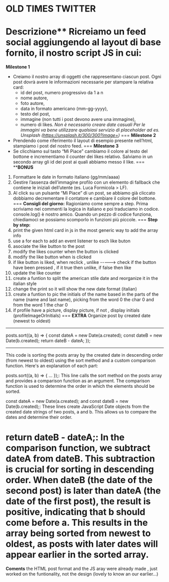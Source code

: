 OLD TIMES TWITTER
===
Descrizione**
Ricreiamo un feed social aggiungendo al layout di base fornito, il nostro script JS in cui:
===
**Milestone 1** 
- Creiamo il nostro array di oggetti che rappresentano ciascun post.
Ogni post dovrà avere le informazioni necessarie per stampare la relativa card:
  - id del post, numero progressivo da 1 a n
  - nome autore,
  - foto autore,
  - data in formato americano (mm-gg-yyyy),
  - testo del post,
  - immagine (non tutti i post devono avere una immagine),
  - numero di likes.
*Non è necessario creare date casuali*
*Per le immagini va bene utilizzare qualsiasi servizio di placeholder ad es. Unsplash (https://unsplash.it/300/300?image=<id>)*
===
**Milestone 2** 
- Prendendo come riferimento il layout di esempio presente nell’html, stampiamo i post del nostro feed.
===
**Milestone 3** 
- Se clicchiamo sul tasto “Mi Piace” cambiamo il colore al testo del bottone e incrementiamo il counter dei likes relativo.
Salviamo in un secondo array gli id dei post ai quali abbiamo messo il like.
===
****BONUS**
1. Formattare le date in formato italiano (gg/mm/aaaa)
2. Gestire l’assenza dell’immagine profilo con un elemento di fallback che contiene le iniziali dell’utente (es. Luca Formicola > LF).
3. Al click su un pulsante “Mi Piace” di un post, se abbiamo già cliccato dobbiamo decrementare il contatore e cambiare il colore del bottone.
===
**Consigli del giorno:**
Ragioniamo come sempre a step.
Prima scriviamo nei commenti la logica in italiano e poi traduciamo in codice.
console.log() è nostro amico.
Quando un pezzo di codice funziona, chiediamoci se possiamo scomporlo in funzioni più piccole.
===
**Step by step:**
1. print the given html card in js in the most generic way to add the array info
2. use a for each to add an event listener to esch like buton
3. asociate the like button to the post
4. modify the likes counter when the button is clicked
5. modify the like button when is clicked
6. if like button is liked, when reclick , unlike -----> check if the button have been pressed , if it true then unlike, if false then like
7. update the like counter
8. create a funtion to split the american stile date and reorganize it in the italian style
9. change the print so it will show the new date format (italian)
10. create a funtion to pic the initials of the name based in the parts of the name (name and last name), picking from the word 0 the char 0 and from the word 1 the char 0
11. if profile have a picture, display picture, if not , display initials (profileImageOrInitials)
===
**EXTRA**
Organize post by created date (newest to oldest)
**************************************
posts.sort((a, b) => {
    const dateA = new Date(a.created);
    const dateB = new Date(b.created);
    return dateB - dateA;
});
**************************************
This code is sorting the posts array by the created date in descending order (from newest to oldest) using the sort method and a custom comparison function. Here's an explanation of each part:

posts.sort((a, b) => { ... });: This line calls the sort method on the posts array and provides a comparison function as an argument. The comparison function is used to determine the order in which the elements should be sorted.

const dateA = new Date(a.created); and const dateB = new Date(b.created);: These lines create JavaScript Date objects from the created date strings of two posts, a and b. This allows us to compare the dates and determine their order.

return dateB - dateA;: In the comparison function, we subtract dateA from dateB. This subtraction is crucial for sorting in descending order. When dateB (the date of the second post) is later than dateA (the date of the first post), the result is positive, indicating that b should come before a. This results in the array being sorted from newest to oldest, as posts with later dates will appear earlier in the sorted array.
===
**Coments**
the HTML post format and the JS aray were already made , just worked on the funtionality, not the design (lovely to know an our earlier...)

